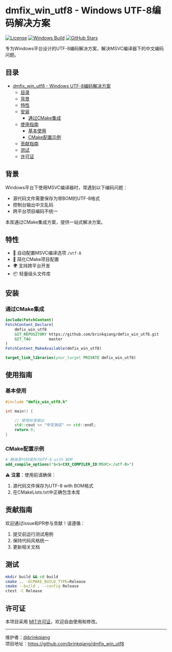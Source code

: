 # dmfix_win_utf8 - Windows UTF-8编码解决方案

[![License](https://img.shields.io/badge/license-MIT-brightgreen.svg)](https://github.com/brinkqiang/dmfix_win_utf8/blob/master/LICENSE)
[![Windows Build](https://github.com/brinkqiang/dmfix_win_utf8/actions/workflows/win.yml/badge.svg)](https://github.com/brinkqiang/dmfix_win_utf8/actions/workflows/win.yml)
[![GitHub Stars](https://img.shields.io/github/stars/brinkqiang/dmfix_win_utf8.svg?style=social)](https://github.com/brinkqiang/dmfix_win_utf8/stargazers)

专为Windows平台设计的UTF-8编码解决方案，解决MSVC编译器下的中文编码问题。

## 目录
- [dmfix\_win\_utf8 - Windows UTF-8编码解决方案](#dmfix_win_utf8---windows-utf-8编码解决方案)
    - [目录](#目录)
    - [背景](#背景)
    - [特性](#特性)
    - [安装](#安装)
        - [通过CMake集成](#通过cmake集成)
    - [使用指南](#使用指南)
        - [基本使用](#基本使用)
        - [CMake配置示例](#cmake配置示例)
    - [贡献指南](#贡献指南)
    - [测试](#测试)
    - [许可证](#许可证)

## 背景
Windows平台下使用MSVC编译器时，常遇到以下编码问题：
- 源代码文件需要保存为带BOM的UTF-8格式
- 控制台输出中文乱码
- 跨平台项目编码不统一

本库通过CMake集成方案，提供一站式解决方案。

## 特性
- 🚀 自动配置MSVC编译选项 `/utf-8`
- 🔧 简化CMake项目配置
- 🌍 支持跨平台开发
- 📦 轻量级头文件库

## 安装
### 通过CMake集成
```cmake
include(FetchContent)
FetchContent_Declare(
    dmfix_win_utf8
    GIT_REPOSITORY https://github.com/brinkqiang/dmfix_win_utf8.git
    GIT_TAG        master
)
FetchContent_MakeAvailable(dmfix_win_utf8)

target_link_libraries(your_target PRIVATE dmfix_win_utf8)
```

## 使用指南
### 基本使用
```cpp
#include "dmfix_win_utf8.h"

int main() {

    // 使用标准输出
    std::cout << "中文测试" << std::endl;
    return 0;
}
```

### CMake配置示例
```cmake
# 确保源代码保存为UTF-8 with BOM
add_compile_options("$<$<CXX_COMPILER_ID:MSVC>:/utf-8>")
```

⚠️ **注意**：使用前请确保：
1. 源代码文件保存为UTF-8 with BOM格式
2. 在CMakeLists.txt中正确包含本库

## 贡献指南
欢迎通过Issue和PR参与贡献！请遵循：
1. 提交前运行测试用例
2. 保持代码风格统一
3. 更新相关文档

## 测试
```bash
mkdir build && cd build
cmake .. -DCMAKE_BUILD_TYPE=Release
cmake --build . --config Release
ctest -C Release
```

## 许可证
本项目采用 [MIT许可证](LICENSE)，欢迎自由使用和修改。

---
维护者：[@brinkqiang](https://github.com/brinkqiang)  
项目地址：https://github.com/brinkqiang/dmfix_win_utf8
